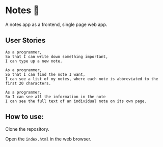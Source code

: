 # Notes :memo:

A notes app as a frontend, single page web app.

## User Stories
```
As a programmer,  
So that I can write down something important,  
I can type up a new note.  
```
```
As a programmer,  
So that I can find the note I want,  
I can see a list of my notes, where each note is abbreviated to the first 20 characters.  
```
```
As a programmer,  
So I can see all the information in the note  
I can see the full text of an individual note on its own page.  
```

## How to use:

Clone the repository.  

Open the `index.html` in the web browser.  
